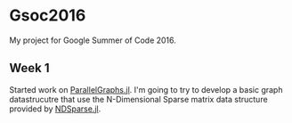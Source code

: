 # Gsoc2016
My project for Google Summer of Code 2016.

## Week 1
Started work on [ParallelGraphs.jl](https://github.com/pranavtbhat/ParallelGraphs.jl). I'm going to try to develop a basic graph datastrucutre that use the N-Dimensional Sparse matrix data structure provided by [NDSparse.jl](https://github.com/JuliaComputing/NDSparseData.jl).  
